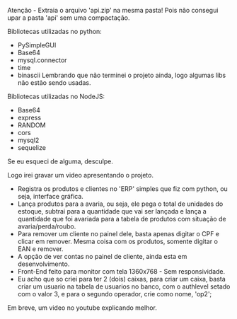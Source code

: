 Atenção - Extraia o arquivo 'api.zip' na mesma pasta! Pois não consegui upar a pasta 'api' sem uma compactação.

Bibliotecas utilizadas no python:
- PySimpleGUI
- Base64
- mysql.connector
- time
- binascii
Lembrando que não terminei o projeto ainda, logo algumas libs não estão sendo usadas.


Bibliotecas utilizadas no NodeJS:
- Base64
- express
- RANDOM
- cors
- mysql2
- sequelize



Se eu esqueci de alguma, desculpe.

Logo irei gravar um video apresentando o projeto.




- Registra os produtos e clientes no 'ERP' simples que fiz com python, ou seja, interface gráfica. 
- Lança produtos para a avaria, ou seja, ele pega o total de unidades do estoque, subtrai para a quantidade que vai ser lançada e lança a quantidade que foi avariada para a tabela de produtos com situação de avaria/perda/roubo.
- Para remover um cliente no painel dele, basta apenas digitar o CPF e clicar em remover. Mesma coisa com os produtos, somente digitar o EAN e remover.
- A opção de ver contas no painel de cliente, ainda esta em desenvolvimento.
- Front-End feito para monitor com tela 1360x768 - Sem responsividade.
- Eu acho que so criei para ter 2 (dois) caixas, para criar um caixa, basta criar um usuario na tabela de usuarios no banco, com o authlevel setado com o valor 3, e para o segundo operador, crie como nome, 'op2';

Em breve, um video no youtube explicando melhor.
